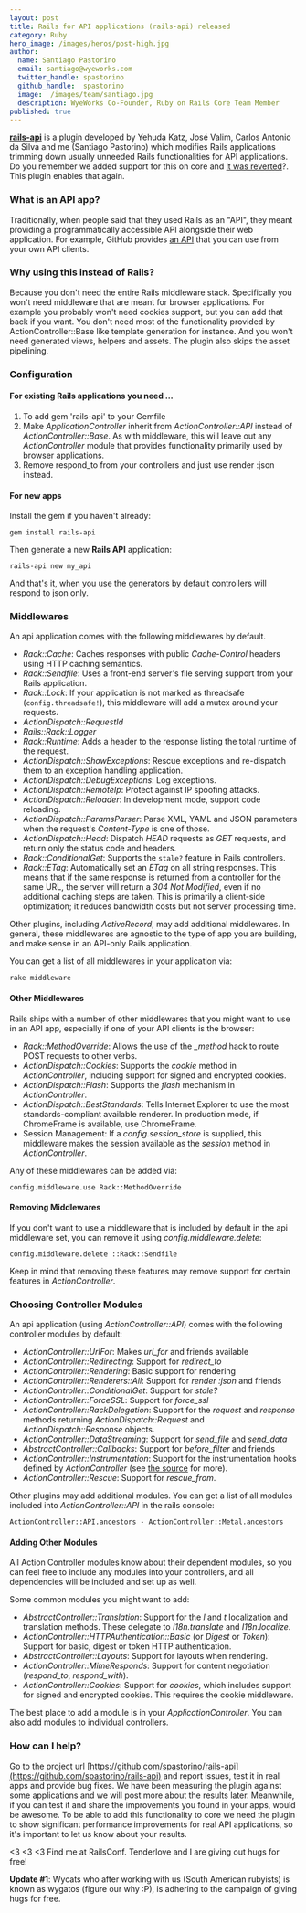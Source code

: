 ```yaml
---
layout: post
title: Rails for API applications (rails-api) released
category: Ruby
hero_image: /images/heros/post-high.jpg
author:
  name: Santiago Pastorino
  email: santiago@wyeworks.com
  twitter_handle: spastorino
  github_handle:  spastorino
  image:  /images/team/santiago.jpg
  description: WyeWorks Co-Founder, Ruby on Rails Core Team Member
published: true
---
```

**[rails-api](https://github.com/spastorino/rails-api)** is a plugin developed by Yehuda Katz, José Valim, Carlos Antonio da Silva and me (Santiago Pastorino) which modifies Rails applications trimming down usually unneeded Rails functionalities for API applications.
Do you remember we added support for this on core and [it was reverted](https://github.com/rails/rails/commit/6db930cb5bbff9ad824590b5844e04768de240b1)?. This plugin enables that again.

<!--more-->

### What is an API app?

Traditionally, when people said that they used Rails as an "API", they meant providing a programmatically accessible API alongside their web application. For example, GitHub provides [an API](http://developer.github.com/) that you can use from your own API clients.

### Why using this instead of Rails?

Because you don't need the entire Rails middleware stack. Specifically you won't need middleware that are meant for browser applications. For example you probably won't need cookies support, but you can add that back if you want. You don't need most of the functionality provided by ActionController::Base like template generation for instance. And you won't need generated views, helpers and assets. The plugin also skips the asset pipelining.

### Configuration

#### For existing Rails applications you need …

1. To add gem 'rails-api' to your Gemfile
2. Make *ApplicationController* inherit from *ActionController::API* instead of *ActionController::Base*. As with middleware, this will leave out any *ActionController* module that provides functionality primarily used by browser applications.
3. Remove respond_to from your controllers and just use render :json instead.

#### For new apps

Install the gem if you haven't already:

    gem install rails-api

Then generate a new **Rails API** application:

    rails-api new my_api

And that's it, when you use the generators by default controllers will respond to json only.


### Middlewares

An api application comes with the following middlewares by default.

* *Rack::Cache*: Caches responses with public *Cache-Control* headers using HTTP caching semantics.
* *Rack::Sendfile*: Uses a front-end server's file serving support from your Rails application.
* *Rack::Lock*: If your application is not marked as threadsafe (`config.threadsafe!`), this middleware will add a mutex around your requests.
* *ActionDispatch::RequestId*
* *Rails::Rack::Logger*
* *Rack::Runtime*: Adds a header to the response listing the total runtime of the request.
* *ActionDispatch::ShowExceptions*: Rescue exceptions and re-dispatch them to an exception handling application.
* *ActionDispatch::DebugExceptions*: Log exceptions.
* *ActionDispatch::RemoteIp*: Protect against IP spoofing attacks.
* *ActionDispatch::Reloader*: In development mode, support code reloading.
* *ActionDispatch::ParamsParser*: Parse XML, YAML and JSON parameters when the request's *Content-Type* is one of those.
* *ActionDispatch::Head*: Dispatch *HEAD* requests as *GET* requests, and return only the status code and headers.
* *Rack::ConditionalGet*: Supports the `stale?` feature in Rails controllers.
* *Rack::ETag*: Automatically set an *ETag* on all string responses. This means that if the same response is returned from a controller for the same URL, the server will return a *304 Not Modified*, even if no additional caching steps are taken. This is primarily a client-side optimization; it reduces bandwidth costs but not server processing time.

Other plugins, including *ActiveRecord*, may add additional middlewares. In general, these middlewares are agnostic to the type of app you are building, and make sense in an API-only Rails application.

You can get a list of all middlewares in your application via:

    rake middleware

#### Other Middlewares

Rails ships with a number of other middlewares that you might want to use in an API app, especially if one of your API clients is the browser:

* *Rack::MethodOverride*: Allows the use of the *_method* hack to route POST requests to other verbs.
* *ActionDispatch::Cookies*: Supports the *cookie* method in *ActionController*, including support for signed and encrypted cookies.
* *ActionDispatch::Flash*: Supports the *flash* mechanism in *ActionController*.
* *ActionDispatch::BestStandards*: Tells Internet Explorer to use the most standards-compliant available renderer. In production mode, if ChromeFrame is available, use ChromeFrame.
* Session Management: If a *config.session_store* is supplied, this middleware makes the session available as the *session* method in *ActionController*.

Any of these middlewares can be added via:

    config.middleware.use Rack::MethodOverride

#### Removing Middlewares

If you don't want to use a middleware that is included by default in the api middleware set, you can remove it using *config.middleware.delete*:

    config.middleware.delete ::Rack::Sendfile

Keep in mind that removing these features may remove support for certain features in *ActionController*.

### Choosing Controller Modules

An api application (using *ActionController::API*) comes with the following controller modules by default:

* *ActionController::UrlFor*: Makes *url_for* and friends available
* *ActionController::Redirecting*: Support for *redirect_to*
* *ActionController::Rendering*: Basic support for rendering
* *ActionController::Renderers::All*: Support for *render :json* and friends
* *ActionController::ConditionalGet*: Support for *stale?*
* *ActionController::ForceSSL*: Support for *force_ssl*
* *ActionController::RackDelegation*: Support for the *request* and *response* methods returning *ActionDispatch::Request* and *ActionDispatch::Response* objects.
* *ActionController::DataStreaming*: Support for *send_file* and *send_data*
* *AbstractController::Callbacks*: Support for *before_filter* and friends
* *ActionController::Instrumentation*: Support for the instrumentation hooks defined by *ActionController* (see [the source](https://github.com/rails/rails/blob/master/actionpack/lib/action_controller/metal/instrumentation.rb) for more).
* *ActionController::Rescue*: Support for *rescue_from*.

Other plugins may add additional modules. You can get a list of all modules included into *ActionController::API* in the rails console:

    ActionController::API.ancestors - ActionController::Metal.ancestors

#### Adding Other Modules

All Action Controller modules know about their dependent modules, so you can feel free to include any modules into your controllers, and all dependencies will be included and set up as well.

Some common modules you might want to add:

* *AbstractController::Translation*: Support for the *l* and *t* localization and translation methods. These delegate to *I18n.translate* and *I18n.localize*.
* *ActionController::HTTPAuthentication::Basic* (or *Digest* or *Token*): Support for basic, digest or token HTTP authentication.
* *AbstractController::Layouts*: Support for layouts when rendering.
* *ActionController::MimeResponds*: Support for content negotiation (*respond_to*, *respond_with*).
* *ActionController::Cookies*: Support for *cookies*, which includes support for signed and encrypted cookies. This requires the cookie middleware.

The best place to add a module is in your *ApplicationController*. You can also add modules to individual controllers.

### How can I help?

Go to the project url [https://github.com/spastorino/rails-api](https://github.com/spastorino/rails-api) and report issues, test it in real apps and provide bug fixes. We have been measuring the plugin against some applications and we will post more about the results later. Meanwhile, if you can test it and share the improvements you found in your apps, would be awesome. To be able to add this functionality to core we need the plugin to show significant performance improvements for real API applications, so it's important to let us know about your results.

<3 <3 <3 Find me at RailsConf. Tenderlove and I are giving out hugs for free!

**Update #1**: Wycats who after working with us (South American rubyists) is known as wygatos (figure our why :P), is adhering to the campaign of giving hugs for free.
